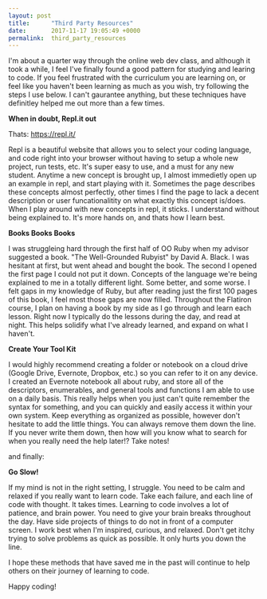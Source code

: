 ```yaml
---
layout: post
title:      "Third Party Resources"
date:       2017-11-17 19:05:49 +0000
permalink:  third_party_resources
---
```



I'm about a quarter way through the online web dev class, and although it took a while, I feel I've finally found a good pattern for studying and learing to code. If you feel frustrated with the curriculum you are learning on, or feel like you haven't been learning as much as you wish, try following the steps I use below. I can't gaurantee anything, but these techniques have definitley helped me out more than a few times.

**When in doubt, Repl.it out**

Thats: https://repl.it/

Repl is a beautiful website that allows you to select your coding language, and code right into your browser without having to setup a whole new project, run tests, etc. It's super easy to use, and a must for any new student. Anytime a new concept is brought up, I almost immedietly open up an example in repl, and start playing with it. Sometimes the page describes these concepts almost perfectly, other times I find the page to lack a decent description or user funcationalitity on what exactly this concept is/does. When I play around with new concepts in repl, it sticks. I understand without being explained to. It's more hands on, and thats how I learn best.

**Books Books Books**

I was struggleing hard through the first half of OO Ruby when my advisor suggested a book. "The Well-Grounded Rubyist" by David A. Black. I was hesitant at first, but went ahead and bought the book. The second I opened the first page I could not put it down. Concepts of the language we're being explained to me in a totally different light. Some better, and some worse. I felt gaps in my knowledge of Ruby, but after reading just the first 100 pages of this book, I feel most those gaps are now filled. Throughout the Flatiron course, I plan on having a book by my side as I go through and learn each lesson. Right now I typically do the lessons during the day, and read at night. This helps solidify what I've already learned, and expand on what I haven't. 

**Create Your Tool Kit**

I would highly recommend creating a folder or notebook on a cloud drive (Google Drive, Evernote, Dropbox, etc.) so you can refer to it on any device. I created an Evernote notebook all about ruby, and store all of the descriptors, enumerables, and general tools and functions I am able to use on a daily basis. This really helps when you just can't quite remember the syntax for something, and you can quickly and easily access it within your own system. Keep everything as organized as possible, however don't hesitate to add the little things. You can always remove them down the line. If you never write them down, then how will you know what to search for when you really need the help later!? Take notes!

and finally:

**Go Slow!**

If my mind is not in the right setting, I struggle. You need to be calm and relaxed if you really want to learn code. Take each failure, and each line of code with thought. It takes times. Learning to code involves a lot of patience, and brain power. You need to give your brain breaks throughout the day. Have side projects of things to do not in front of a computer screen. I work best when I'm inspired, curious, and relaxed. Don't get itchy trying to solve problems as quick as possible. It only hurts you down the line. 

I hope these methods that have saved me in the past will continue to help others on their journey of learning to code. 

Happy coding!
